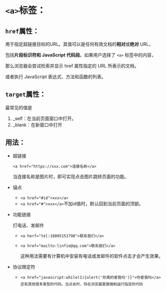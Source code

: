 # `<a>`标签：

## `href`属性：

用于指定超链接目标的URL。其值可以是任何有效文档的**相对**或**绝对** URL，

包括**片段标识符和 JavaScript 代码段**。如果用户选择了 `<a>` 标签中的内容，

那么浏览器会尝试检索并显示 href 属性指定的 URL 所表示的文档，

或者执行 JavaScript 表达式、方法和函数的列表。

## `target`属性：

最常见的值是

1. _self：在当前页面窗口中打开。
2. _blank：在新窗口中打开

## 用法：

- 超链接

  `<a href="https://xxx.com">连接名称</a>`

  当连接名称是图片时，即可实现点击图片跳转页面的功能。

- 锚点
	
	- `<a href="#id">xxx</a>`
	- `<a href="#">xxx</a>`不加id值时，默认回到当前页面的顶部。
	
- 功能链接

  打电话、发邮件

  - `<a herf="tel:18805151798">联系我们</a>`

  - `<a href="mailto:linfie@qq.com">联系我们</a>`

    这种用法需要有计算机中安装有电话或发邮件的软件点击才会产生效果。

- 协议限定符
	- `<a href="javascript:while(1){alert('你真的爱我吗')}">你爱我吗</a>`    
	<sub>还有其他很多类型的代码。当点击时，将在浏览器里面强制运行指定的代码</sub>  
